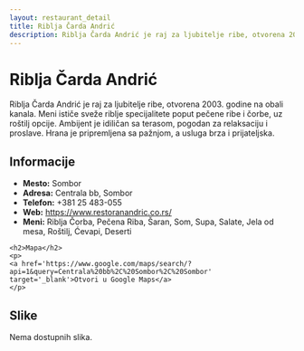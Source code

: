 ```yaml
---
layout: restaurant_detail
title: Riblja Čarda Andrić
description: Riblja Čarda Andrić je raj za ljubitelje ribe, otvorena 2003. godine na obali kanala. Meni ističe sveže riblje specijalitete poput pečene ribe i čorbe, uz roštilj opcije. Ambijent je idiličan sa terasom, pogodan za relaksaciju i proslave. Hrana je pripremljena sa pažnjom, a usluga brza i prijateljska.
---
```


# Riblja Čarda Andrić
<p class="description">Riblja Čarda Andrić je raj za ljubitelje ribe, otvorena 2003. godine na obali kanala. Meni ističe sveže riblje specijalitete poput pečene ribe i čorbe, uz roštilj opcije. Ambijent je idiličan sa terasom, pogodan za relaksaciju i proslave. Hrana je pripremljena sa pažnjom, a usluga brza i prijateljska.</p>

<div class="left-column text-content">
    <h2>Informacije</h2>
    <ul>
        <li><strong>Mesto:</strong> Sombor</li>
        <li><strong>Adresa:</strong> Centrala bb, Sombor</li>
        <li><strong>Telefon:</strong> +381 25 483-055</li>
        <li><strong>Web:</strong> <a href='https://www.restoranandric.co.rs/' target='_blank'>https://www.restoranandric.co.rs/</a></li>
        <li><strong>Meni:</strong> Riblja Čorba, Pečena Riba, Šaran, Som, Supa, Salate, Jela od mesa, Roštilj, Ćevapi, Deserti</li>
    </ul>

    <h2>Mapa</h2>
    <p>
    <a href='https://www.google.com/maps/search/?api=1&query=Centrala%20bb%2C%20Sombor%2C%20Sombor' target='_blank'>Otvori u Google Maps</a>
    </p>
</div>

<div class="right-column">
    <h2>Slike</h2>
    <div class="images-grid">
<p>Nema dostupnih slika.</p>
    </div>
</div>